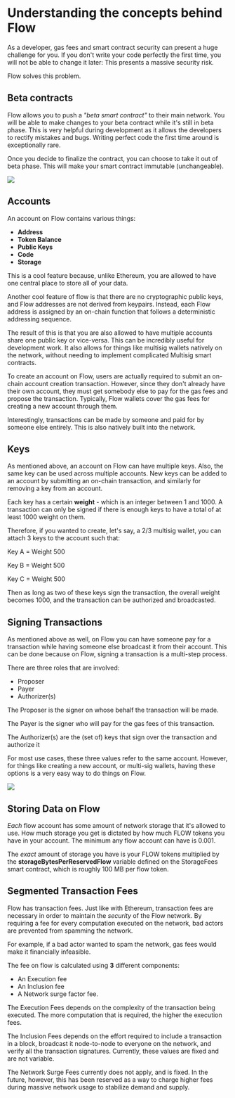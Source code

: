 # Understanding the concepts behind Flow

As a developer, gas fees and smart contract security can present a huge challenge for you. If you don't write your code perfectly the first time, you will not be able to change it later: This presents a massive security risk.

Flow solves this problem.

## Beta contracts

Flow allows you to push a *"beta smart contract"* to their main network. You will be able to make changes to your beta contract while it's still in beta phase. This is very helpful during development as it allows the developers to rectify mistakes and bugs. Writing perfect code the first time around is exceptionally rare.

Once you decide to finalize the contract, you can choose to take it out of beta phase. This will make your smart contract immutable (unchangeable).

![](https://i.imgur.com/2Xim6eR.png)

<Quiz questionId="4e4d5ec9-49a8-4c94-85f7-51edddfe1edc" />

## Accounts
An account on Flow contains various things:

* **Address**
* **Token Balance**
* **Public Keys**
* **Code**
* **Storage**

This is a cool feature because, unlike Ethereum, you are allowed to have one central place to store all of your data.

Another cool feature of flow is that there are no cryptographic public keys, and Flow addresses are not derived from keypairs. Instead, each Flow address is assigned by an on-chain function that follows a deterministic addressing sequence.

The result of this is that you are also allowed to have multiple accounts share one public key or vice-versa. This can be incredibly useful for development work. It also allows for things like multisig wallets natively on the network, without needing to implement complicated Multisig smart contracts.

To create an account on Flow, users are actually required to submit an on-chain account creation transaction. However, since they don't already have their own account, they must get somebody else to pay for the gas fees and propose the transaction. Typically, Flow wallets cover the gas fees for creating a new account through them.

Interestingly, transactions can be made by someone and paid for by someone else entirely. This is also natively built into the network.

<Quiz questionId="fbd647c0-7233-42e6-90fc-cc3b5a79f935" />

<Quiz questionId="020a6a34-6a51-4dec-948f-44c1bd9f37b3" />

## Keys

As mentioned above, an account on Flow can have multiple keys. Also, the same key can be used across multiple accounts. New keys can be added to an account by submitting an on-chain transaction, and similarly for removing a key from an account.

Each key has a certain **weight** - which is an integer between 1 and 1000. A transaction can only be signed if there is enough keys to have a total of at least 1000 weight on them.

Therefore, if you wanted to create, let's say, a 2/3 multisig wallet, you can attach 3 keys to the account such that:

Key A = Weight 500

Key B = Weight 500

Key C = Weight 500

Then as long as two of these keys sign the transaction, the overall weight becomes 1000, and the transaction can be authorized and broadcasted.

<Quiz questionId="160238e4-733a-4f7f-ac2f-7e7c086f20a0" />

## Signing Transactions

As mentioned above as well, on Flow you can have someone pay for a transaction while having someone else broadcast it from their account. This can be done because on Flow, signing a transaction is a multi-step process.

There are three roles that are involved:
- Proposer
- Payer
- Authorizer(s)

The Proposer is the signer on whose behalf the transaction will be made.

The Payer is the signer who will pay for the gas fees of this transaction.

The Authorizer(s) are the (set of) keys that sign over the transaction and authorize it

For most use cases, these three values refer to the same account. However, for things like creating a new account, or multi-sig wallets, having these options is a very easy way to do things on Flow.

![](https://i.imgur.com/BeW04Gl.png)

<Quiz questionId="f8dfcb7a-0dd4-4371-bb5f-66aaae1ec7f2" />

## Storing Data on Flow

*Each* flow account has some amount of network storage that it's allowed to use. How much storage you get is dictated by how much FLOW tokens you have in your account. The minimum any flow account can have is 0.001.

The *exact* amount of storage you have is your FLOW tokens multiplied by the **storageBytesPerReservedFlow** variable defined on the StorageFees smart contract, which is roughly 100 MB per flow token.

<Quiz questionId="a93f14f0-8519-400d-9d17-281bb2f6817f" />

<Quiz questionId="b2204f0d-d5dd-4e6e-bf88-b9404941de8a" />

## Segmented Transaction Fees

Flow has transaction fees. Just like with Ethereum, transaction fees are necessary in order to maintain the *security* of the Flow network. By requiring a fee for every computation executed on the network, bad actors are prevented from spamming the network.

For example, if a bad actor wanted to spam the network, gas fees would make it financially infeasible.

The fee on flow is calculated using **3** different components:
- An Execution fee
- An Inclusion fee
- A Network surge factor fee.

The Execution Fees depends on the complexity of the transaction being executed. The more computation that is required, the higher the execution fees.

The Inclusion Fees depends on the effort required to include a transaction in a block, broadcast it node-to-node to everyone on the network, and verify all the transaction signatures. Currently, these values are fixed and are not variable.

The Network Surge Fees currently does not apply, and is fixed. In the future, however, this has been reserved as a way to charge higher fees during massive network usage to stabilize demand and supply.

<Quiz questionId="5e8f0766-00b9-466d-8925-ee241663d3ee" />

<SubmitQuiz />
